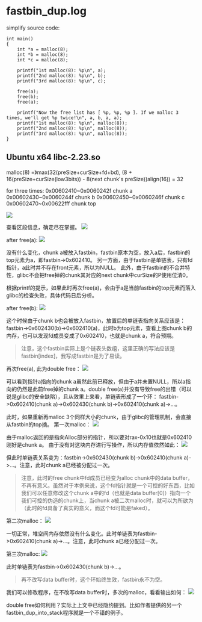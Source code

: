# fastbin_dup.log
simplify source code:
```
int main()
{
	int *a = malloc(8);
	int *b = malloc(8);
	int *c = malloc(8);

	printf("1st malloc(8): %p\n", a);
	printf("2nd malloc(8): %p\n", b);
	printf("3rd malloc(8): %p\n", c);

	free(a);
	free(b);
	free(a);

	printf("Now the free list has [ %p, %p, %p ]. If we malloc 3 times, we'll get %p twice!\n", a, b, a, a);
	printf("1st malloc(8): %p\n", malloc(8));
	printf("2nd malloc(8): %p\n", malloc(8));
	printf("3rd malloc(8): %p\n", malloc(8));
}
```
## Ubuntu x64 libc-2.23.so
malloc(8) =》max(32(preSize+curSize+fd+bd), (8 + 16(preSize+curSize(low3bits)) - 8(next chunk's preSize))align(16)) = 32

for three times:
0x00602410~0x0060242f chunk a
0x00602430~0x0060244f chunk b
0x00602450~0x0060246f chunk c
0x00602470~0x00622fff chunk top

![](./images/20171012_1.jpg)

查看区段信息，确定尽在掌握。
![](./images/20171012_2.jpg)

after free(a):
![](./images/20171012_1.jpg)

没有什么变化，chunk a被放入fastbin，fastbin原本为空，放入a后，fastbin的top元素为a，即fastbin->0x602410。
另一方面，由于fastbin是单链表，只有fd指针，a此时并不存在front元素，所以为NULL。
此外，由于fastbin的不合并特性，glibc不会把free掉的chunk其对应的next chunk中curSize的P使用位清0。

根据printf的提示，如果此时再次free(a)，会由于a是当前fastbin的top元素而落入glibc的检查失败，具体代码日后分析。

after free(b):
![](./images/20171012_3.jpg)

这个时候由于chunk b也会被放入fastbin，放置后的单链表指向关系应该是：fastbin->0x602430(b)->0x602410(a)，此时b为top元素，查看上图chunk b的内存，也可以发现fd成员变成了0x602410，也就是chunk a，符合预期。

> 注意，这个fastbin实际上是个链表头数组，这里正确的写法应该是fastbin[index]，我写成fastbin是为了易读。

再次free(a), 此为double free：
![](./images/20171012_4.jpg)

可以看到指针a指向的chunk a虽然此前已释放，但由于a并未置NULL，所以a指向的仍然是此前free掉的chunk a。double free(a)并没有导致free的出错（可以说是glibc的安全缺陷），且从效果上来看，单链表形成了一个环：
fastbin->0x602410(chunk a)->0x602430(chunk b)->0x602410(chunk a)->...。

此时，如果重新再malloc 3个同样大小的chunk，由于glibc的管理机制，会直接从fastbin的top摘。
第一次malloc：
![](./images/20171012_5.jpg)

由于malloc返回的是指向Alloc部分的指针，所以要对rax-0x10也就是0x602410刚好是chunk a。
由于没有对这块内存进行写操作，所以内存值依然如此：
![](./images/20171012_6.jpg)

但此时单链表关系变为：fastbin->0x602430(chunk b)->0x602410(chunk a)->...。注意，此时chunk a已经被分配过一次。

> 注意，此时的free chunk中fd成员已经变为alloc chunk中的data buffer，不再有意义。虽然对于本例来说，这个fd指针就是一个可控的好东西，比如我们可以任意修改这个chunk a中的fd（也就是data buffer[0]）指向一个我们可控的伪造的chunk上，当chunk a被二次malloc时，就可以为所欲为（此时的fd具备了真实的意义，而这个fd可能是faked）。

第二次malloc：
![](./images/20171012_7.jpg)

一切正常，堆空间内存依然没有什么变化。此时单链表为fastbin->0x602410(chunk a)->...。注意，此时chunk a已经分配过一次。

第三次malloc:
![](./images/20171012_8.jpg)

此时单链表为fastbin->0x602430(chunk b)->...。

> 再不改写data buffer时，这个环始终生效，fastbin永不为空。

我们可以修改程序，在不改写data buffer时，多次的malloc，看看输出如何：
![](./images/20171012_9.jpg)

double free如何利用？实际上上文中已经隐约提到。比如作者提供的另一个fastbin_dup_into_stack程序就是一个不错的例子。